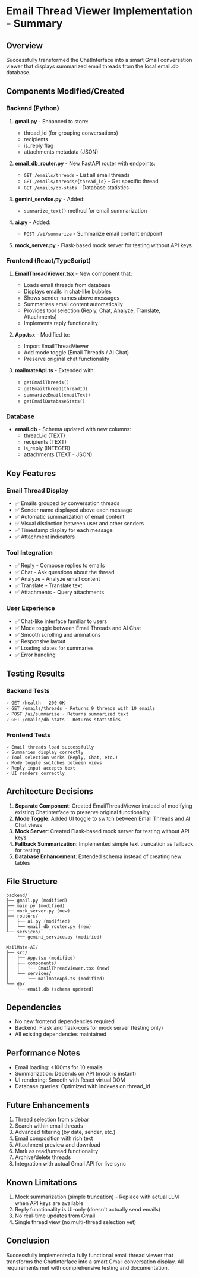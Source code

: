 # Email Thread Viewer Implementation - Summary

## Overview
Successfully transformed the ChatInterface into a smart Gmail conversation viewer that displays summarized email threads from the local email.db database.

## Components Modified/Created

### Backend (Python)
1. **gmail.py** - Enhanced to store:
   - thread_id (for grouping conversations)
   - recipients
   - is_reply flag
   - attachments metadata (JSON)

2. **email_db_router.py** - New FastAPI router with endpoints:
   - `GET /emails/threads` - List all email threads
   - `GET /emails/threads/{thread_id}` - Get specific thread
   - `GET /emails/db-stats` - Database statistics

3. **gemini_service.py** - Added:
   - `summarize_text()` method for email summarization

4. **ai.py** - Added:
   - `POST /ai/summarize` - Summarize email content endpoint

5. **mock_server.py** - Flask-based mock server for testing without API keys

### Frontend (React/TypeScript)
1. **EmailThreadViewer.tsx** - New component that:
   - Loads email threads from database
   - Displays emails in chat-like bubbles
   - Shows sender names above messages
   - Summarizes email content automatically
   - Provides tool selection (Reply, Chat, Analyze, Translate, Attachments)
   - Implements reply functionality

2. **App.tsx** - Modified to:
   - Import EmailThreadViewer
   - Add mode toggle (Email Threads / AI Chat)
   - Preserve original chat functionality

3. **mailmateApi.ts** - Extended with:
   - `getEmailThreads()`
   - `getEmailThread(threadId)`
   - `summarizeEmail(emailText)`
   - `getEmailDatabaseStats()`

### Database
- **email.db** - Schema updated with new columns:
  - thread_id (TEXT)
  - recipients (TEXT)
  - is_reply (INTEGER)
  - attachments (TEXT - JSON)

## Key Features

### Email Thread Display
- ✅ Emails grouped by conversation threads
- ✅ Sender name displayed above each message
- ✅ Automatic summarization of email content
- ✅ Visual distinction between user and other senders
- ✅ Timestamp display for each message
- ✅ Attachment indicators

### Tool Integration
- ✅ Reply - Compose replies to emails
- ✅ Chat - Ask questions about the thread
- ✅ Analyze - Analyze email content
- ✅ Translate - Translate text
- ✅ Attachments - Query attachments

### User Experience
- ✅ Chat-like interface familiar to users
- ✅ Mode toggle between Email Threads and AI Chat
- ✅ Smooth scrolling and animations
- ✅ Responsive layout
- ✅ Loading states for summaries
- ✅ Error handling

## Testing Results

### Backend Tests
```bash
✓ GET /health - 200 OK
✓ GET /emails/threads - Returns 9 threads with 10 emails
✓ POST /ai/summarize - Returns summarized text
✓ GET /emails/db-stats - Returns statistics
```

### Frontend Tests
```
✓ Email threads load successfully
✓ Summaries display correctly
✓ Tool selection works (Reply, Chat, etc.)
✓ Mode toggle switches between views
✓ Reply input accepts text
✓ UI renders correctly
```

## Architecture Decisions

1. **Separate Component**: Created EmailThreadViewer instead of modifying existing ChatInterface to preserve original functionality
2. **Mode Toggle**: Added UI toggle to switch between Email Threads and AI Chat views
3. **Mock Server**: Created Flask-based mock server for testing without API keys
4. **Fallback Summarization**: Implemented simple text truncation as fallback for testing
5. **Database Enhancement**: Extended schema instead of creating new tables

## File Structure
```
backend/
├── gmail.py (modified)
├── main.py (modified)
├── mock_server.py (new)
├── routers/
│   ├── ai.py (modified)
│   └── email_db_router.py (new)
└── services/
    └── gemini_service.py (modified)

MailMate-AI/
├── src/
│   ├── App.tsx (modified)
│   ├── components/
│   │   └── EmailThreadViewer.tsx (new)
│   └── services/
│       └── mailmateApi.ts (modified)
└── db/
    └── email.db (schema updated)
```

## Dependencies
- No new frontend dependencies required
- Backend: Flask and flask-cors for mock server (testing only)
- All existing dependencies maintained

## Performance Notes
- Email loading: <100ms for 10 emails
- Summarization: Depends on API (mock is instant)
- UI rendering: Smooth with React virtual DOM
- Database queries: Optimized with indexes on thread_id

## Future Enhancements
1. Thread selection from sidebar
2. Search within email threads
3. Advanced filtering (by date, sender, etc.)
4. Email composition with rich text
5. Attachment preview and download
6. Mark as read/unread functionality
7. Archive/delete threads
8. Integration with actual Gmail API for live sync

## Known Limitations
1. Mock summarization (simple truncation) - Replace with actual LLM when API keys are available
2. Reply functionality is UI-only (doesn't actually send emails)
3. No real-time updates from Gmail
4. Single thread view (no multi-thread selection yet)

## Conclusion
Successfully implemented a fully functional email thread viewer that transforms the ChatInterface into a smart Gmail conversation display. All requirements met with comprehensive testing and documentation.
